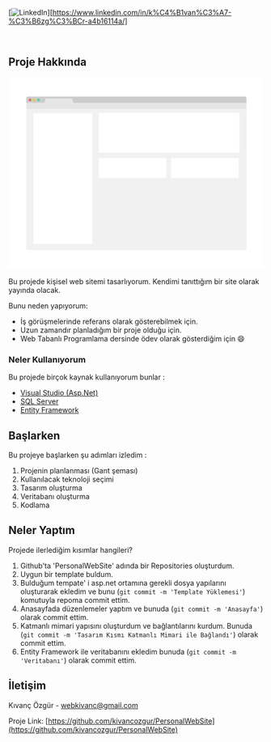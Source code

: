 [![LinkedIn][linkedin-shield]][https://www.linkedin.com/in/k%C4%B1van%C3%A7-%C3%B6zg%C3%BCr-a4b16114a/]


<br />

<!-- Proje Hakkında -->
## Proje Hakkında

[![Product Name Screen Shot][product-screenshot]](https://example.com)

Bu projede kişisel web sitemi tasarlıyorum. Kendimi tanıttığım bir site olarak yayında olacak.

Bunu neden yapıyorum:
* İş görüşmelerinde referans olarak gösterebilmek için.
* Uzun zamandır planladığım bir proje olduğu için.
* Web Tabanlı Programlama dersinde ödev olarak gösterdiğim için :smile:


### Neler Kullanıyorum

Bu projede birçok kaynak kullanıyorum bunlar :
* [Visual Studio (Asp.Net)](https://visualstudio.microsoft.com/tr/)
* [SQL Server](https://www.microsoft.com/tr-tr/sql-server/sql-server-downloads)
* [Entity Framework](https://docs.microsoft.com/tr-tr/ef/)



<!-- Başlarken -->
## Başlarken

Bu projeye başlarken şu adımları izledim : 
1. Projenin planlanması (Gant şeması)
2. Kullanılacak teknoloji seçimi
3. Tasarım oluşturma
4. Veritabanı oluşturma
5. Kodlama


<!-- Neler Yaptım -->
## Neler Yaptım

Projede ilerlediğim kısımlar hangileri?

1. Github'ta 'PersonalWebSite' adında bir Repositories oluşturdum.
2. Uygun bir template buldum.
3. Bulduğum tempate' i asp.net ortamına gerekli dosya yapılarını oluşturarak ekledim ve bunu (`git commit -m 'Template Yüklemesi'`) komutuyla repoma commit ettim.
4. Anasayfada düzenlemeler yaptım ve bunuda (`git commit -m 'Anasayfa'`) olarak commit ettim.
5. Katmanlı mimari yapısını oluşturdum ve bağlantılarını kurdum. Bunuda (`git commit -m 'Tasarım Kısmı Katmanlı Mimari ile Bağlandı'`) olarak commit ettim.
6. Entity Framework ile veritabanını ekledim bunuda (`git commit -m 'Veritabanı'`) olarak commit ettim.

<!-- İletişim -->
## İletişim

Kıvanç Özgür - webkivanc@gmail.com

Proje Link: [https://github.com/kivancozgur/PersonalWebSite](https://github.com/kivancozgur/PersonalWebSite)








<!-- MARKDOWN LINKS & IMAGES -->
<!-- https://www.markdownguide.org/basic-syntax/#reference-style-links -->
[contributors-shield]: https://img.shields.io/github/contributors/othneildrew/Best-README-Template.svg?style=for-the-badge
[contributors-url]: https://github.com/othneildrew/Best-README-Template/graphs/contributors
[forks-shield]: https://img.shields.io/github/forks/othneildrew/Best-README-Template.svg?style=for-the-badge
[forks-url]: https://github.com/othneildrew/Best-README-Template/network/members
[stars-shield]: https://img.shields.io/github/stars/othneildrew/Best-README-Template.svg?style=for-the-badge
[stars-url]: https://github.com/othneildrew/Best-README-Template/stargazers
[issues-shield]: https://img.shields.io/github/issues/othneildrew/Best-README-Template.svg?style=for-the-badge
[issues-url]: https://github.com/othneildrew/Best-README-Template/issues
[license-shield]: https://img.shields.io/github/license/othneildrew/Best-README-Template.svg?style=for-the-badge
[license-url]: https://github.com/othneildrew/Best-README-Template/blob/master/LICENSE.txt
[linkedin-shield]: https://img.shields.io/badge/-LinkedIn-black.svg?style=for-the-badge&logo=linkedin&colorB=555
[linkedin-url]: https://linkedin.com/in/othneildrew
[product-screenshot]: images/screenshot.png
